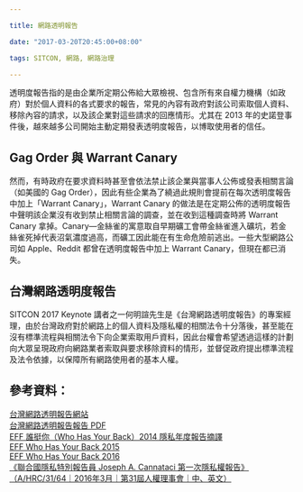 ```yaml
---

title: 網路透明報告

date: "2017-03-20T20:45:00+08:00"

tags: SITCON, 網路, 網路治理

---
```


透明度報告指的是由企業所定期公佈給大眾檢視、包含所有來自權力機構（如政府）對於個人資料的各式要求的報告，常見的內容有政府對該公司索取個人資料、移除內容的請求，以及該企業對這些請求的回應情形。尤其在 2013 年的史諾登事件後，越來越多公司開始主動定期發表透明度報告，以博取使用者的信任。

## Gag Order 與 Warrant Canary
然而，有時政府在要求資料時甚至會依法禁止該企業與當事人公佈或發表相關言論（如美國的 Gag Order），因此有些企業為了繞過此規則會提前在每次透明度報告中加上「Warrant Canary」，Warrant Canary 的做法是在定期公佈的透明度報告中聲明該企業沒有收到禁止相關言論的調查，並在收到這種調查時將 Warrant Canary 拿掉。Canary—金絲雀的寓意取自早期礦工會帶金絲雀進入礦坑，若金絲雀死掉代表沼氣濃度過高，而礦工因此能在有生命危險前逃出。一些大型網路公司如 Apple、Reddit 都曾在透明度報告中加上 Warrant Canary，但現在都已消失。

## 台灣網路透明度報告
SITCON 2017 Keynote 講者之一何明諠先生是《台灣網路透明度報告》的專案經理，由於台灣政府對於網路上的個人資料及隱私權的相關法令十分落後，甚至能在沒有標準流程與相關法令下向企業索取用戶資料，因此台權會希望透過這樣的計劃向大眾呈現政府向網路業者索取與要求移除資料的情形，並督促政府提出標準流程及法令依據，以保障所有網路使用者的基本人權。

## 參考資料：
[ 台灣網路透明報告網站 ]( http://transparency.tahr.org.tw )  
[ 台灣網路透明報告報告 PDF ]( http://transparency.tahr.org.tw/TITR_Report_2015.pdf)  
[EFF 誰挺你（Who Has Your Back）2014 隱私年度報告摘譯](  http://www.tahr.org.tw/files/EFF_誰挺你_2014隱私年度報告摘譯.pdf )  
[ EFF Who Has Your Back 2015 ](  https://www.eff.org/who-has-your-back-government-data-requests-2015 )  
[ EFF Who Has Your Back 2016 ]( https://www.eff.org/who-has-your-back-2016 )  
[ 《聯合國隱私特別報告員 Joseph A. Cannataci 第一次隱私權報告》<br>（A/HRC/31/64｜2016年3月｜第31屆人權理事會｜中、英文） ]( http://ap.ohchr.org/documents/dpage_e.aspx?si=A/HRC/31/64 ) 

